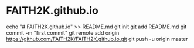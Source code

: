 # FAITH2K.github.io
echo "# FAITH2K.github.io" >> README.md
git init
git add README.md
git commit -m "first commit"
git remote add origin https://github.com/FAITH2K/FAITH2K.github.io.git
git push -u origin master
